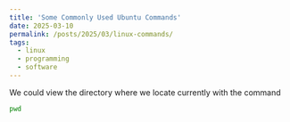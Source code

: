 ```yaml
---
title: 'Some Commonly Used Ubuntu Commands'
date: 2025-03-10
permalink: /posts/2025/03/linux-commands/
tags:
  - linux
  - programming
  - software
---
```


We could view the directory where we locate currently with the command
```bash
pwd
```
